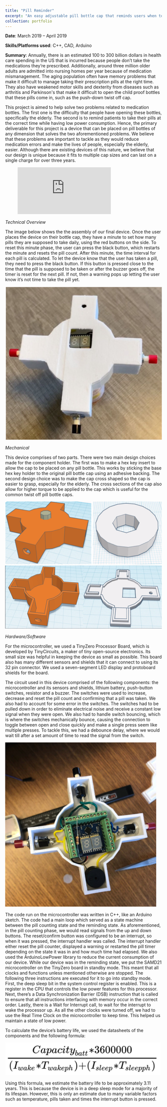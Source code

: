 ```yaml
---
title: "Pill Reminder"
excerpt: "An easy adjustable pill bottle cap that reminds users when to take their medication"  <br/><img src='/images/PillLanding.png'>"
collection: portfolio
---
```


**Date**: March 2019 – April 2019

**Skills/Platforms used**: C++, CAD, Arduino

**Summary**: Annually, there is an estimated 100 to 300 billion dollars in health care spending in the US that is incurred because people don’t take the medications they’re prescribed. Additionally, around three million older adults are admitted into nursing homes per year because of medication mismanagement. The aging population often have memory problems that make it difficult to manage taking their prescription pills at the right time. They also have weakened motor skills and dexterity from diseases such as arthritis and Parkinson's that make it difficult to open the child proof bottles that these pills come in, such as the push-down twist off cap. 

This project is aimed to help solve two problems related to medication bottles. The first one is the difficulty that people have opening these bottles, specifically the elderly. The second is to remind patients to take their pills at the correct time while having low power consumption. Hence, the primary deliverable for this project is a device that can be placed on pill bottles of any dimension that solves the two aforementioned problems. We believe that these problems are important to tackle as they would reduce medication errors and make the lives of people, especially the elderly, easier. Although there are existing devices of this nature, we believe that our design is unique because it fits to multiple cap sizes and can last on a single charge for over three years.

<figure class="video_container">
  <iframe src="https://drive.google.com/file/d/1WmsgLgFXXyfxLY3vVa-yg_yOvBjYullB/preview" frameborder="0" allowfullscreen="true"> </iframe>
</figure>

*Technical Overview*

The image below shows the the assembly of our final device. Once the user places the device on their bottle cap, they have a minute to set how many pills they are supposed to take daily, using the red buttons on the side. To reset this minute phase, the user can press the black button, which restarts the minute and resets the pill count. After this minute, the time interval for each pill is calculated. To let the device know that the user has taken a pill, they need to press the black button. If this button is pressed close to the time that the pill is supposed to be taken or after the buzzer goes off, the timer is reset for the next pill. If not, then a warning pops up letting the user know it’s not time to take the pill yet.

![Fully assembled device](/images/PillTop.png)

*Mechanical*

This device comprises of two parts. There were two main design choices made for the component holder. The first was to make a hex key insert to allow the cap to be placed on any pill bottle. This works by sticking the base hex key holder to the original pill bottle cap using an adhesive backing. The second design choice was to make the cap cross shaped so the cap is easier to grasp, especially for the elderly. The cross sections of the cap also allow for higher torque to be applied to the cap which is useful for the common twist off pill bottle caps.

![CAD images of hex key insert and holder](/images/PillCAD.png)
![CAD images of internal compartment](/images/PillCAD2.png)


*Hardware/Software*

For the microcontroller, we used a TinyZero Processor Board, which is developed by TinyCircuits, a maker of tiny open-source electronics. Its small size was helpful in keeping the device as small as possible. This board also has many different sensors and shields that it can connect to using its 32 pin connector. We used a seven-segment LED display and protoboard shields for the board.

The circuit used in this device comprised of the following components: the microcontroller and its sensors and shields, lithium battery, push-button switches, resistor and a buzzer. The switches were used to increase, decrease and reset the pill count and confirming that a pill was taken. We also had to account for some error in the switches. The switches had to be pulled down in order to eliminate electrical noise and receive a constant low signal when they were open. We also had to handle switch bouncing, which is where the switches mechanically bounce, causing the connection to toggle between open and close quickly and make a single press seem like multiple presses. To tackle this, we had a debounce delay, where we would wait till after a set amount of time to read the signal from the switch.

![Device internals](/images/PillInternal.png)

The code run on the microcontroller was written in C++, like an Arduino sketch. The code had a main loop which served as a state machine between the pill counting state and the reminding state. As aforementioned, in the pill counting phase, we would read signals from the up and down buttons. The reset/confirm button was configured to be an interrupt, so when it was pressed, the interrupt handler was called. The interrupt handler either reset the pill counter, displayed a warning or restarted the pill timer depending on the state it was in and how much time had elapsed. We also used the ​ArduinoLowPower​ library to reduce the current consumption of our device. While our device was in the reminding state, we put the SAMD21 microcontroller on the TinyZero board in standby mode. This meant that all clocks and functions unless mentioned otherwise are stopped. The following three instructions are executed for it to go into standby mode. First, the deep sleep bit in the system control register is enabled. This is a register in the CPU that controls the low power features for this processor. Next, there’s a Data Synchronization Barrier (DSB) instruction that is called to ensure that all instructions interfacing with memory occur in the correct order. Lastly, there is a Wait for Interrupt call, to wait for the interrupt to wake the processor up. As all the other clocks were turned off, we had to use the Real Time Clock on the microcontroller to keep time. This helped us maintain a state of low power.

To calculate the device’s battery life, we used the datasheets of the components and the following formula:

![](/images/PillEFormula.png)

Using this formula, we estimate the battery life to be approximately 3.11 years. This is because the device is in a deep sleep mode for a majority of its lifespan. However, this is only an estimate due to many variable factors such as temperature, pills taken and times the interrupt button is pressed.





